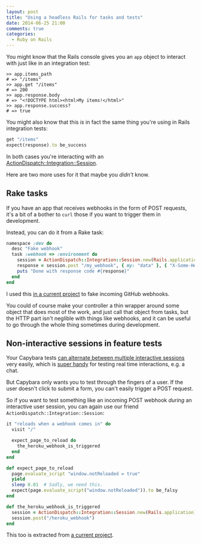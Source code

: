 ```yaml
---
layout: post
title: "Using a headless Rails for tasks and tests"
date: 2014-06-25 21:00
comments: true
categories:
  - Ruby on Rails
---
```


You might know that the Rails console gives you an `app` object to interact with just like in an integration test:

```
>> app.items_path
# => "/items"
>> app.get "/items"
# => 200
>> app.response.body
# => "<!DOCTYPE html><html>My items!</html>"
>> app.response.success?
# => true
```

You might also know that this *is* in fact the same thing you're using in Rails integration tests:

``` ruby
get "/items"
expect(response).to be_success
```

In both cases you're interacting with an [ActionDispatch::Integration::Session](http://api.rubyonrails.org/classes/ActionDispatch/Integration/Session.html).

Here are two more uses for it that maybe you *didn't* know.


## Rake tasks

If you have an app that receives webhooks in the form of POST requests, it's a bit of a bother to `curl` those if you want to trigger them in development.

Instead, you can do it from a Rake task:

``` ruby
namespace :dev do
  desc "Fake webhook"
  task :webhook => :environment do
    session = ActionDispatch::Integration::Session.new(Rails.application)
    response = session.post "/my_webhook", { my: "data" }, { "X-Some-Header" => "some value" }
    puts "Done with response code #{response}"
  end
end
```

I used this [in a current project](https://github.com/henrik/remit/blob/master/lib/tasks/dev_events.rake) to fake incoming GitHub webhooks.

You could of course make your controller a thin wrapper around some object that does most of the work, and just call that object from tasks, but the HTTP part isn't neglible with things like webhooks, and it can be useful to go through the whole thing sometimes during development.


## Non-interactive sessions in feature tests

Your Capybara tests [can alternate between multiple interactive sessions](http://blog.bruzilla.com/post/20889863144/using-multiple-capybara-sessions-in-rspec-request-specs) very easily, which is [super handy](https://github.com/henrik/remit/blob/master/spec/features/commits_spec.rb) for testing real time interactions, e.g. a chat.

But Capybara only wants you to test through the fingers of a user. If the user doesn't click to submit a form, you can't easily trigger a POST request.

So if you want to test something like an incoming POST webhook *during* an interactive user session, you can again use our friend `ActionDispatch::Integration::Session`:

``` ruby
it "reloads when a webhook comes in" do
  visit "/"

  expect_page_to_reload do
    the_heroku_webhook_is_triggered
  end
end

def expect_page_to_reload
  page.evaluate_script "window.notReloaded = true"
  yield
  sleep 0.01  # Sadly, we need this.
  expect(page.evaluate_script("window.notReloaded")).to be_falsy
end

def the_heroku_webhook_is_triggered
  session = ActionDispatch::Integration::Session.new(Rails.application)
  session.post("/heroku_webhook")
end
```

This too is extracted from [a current project](https://github.com/henrik/remit/blob/master/spec/features/heroku_webhook_spec.rb).
